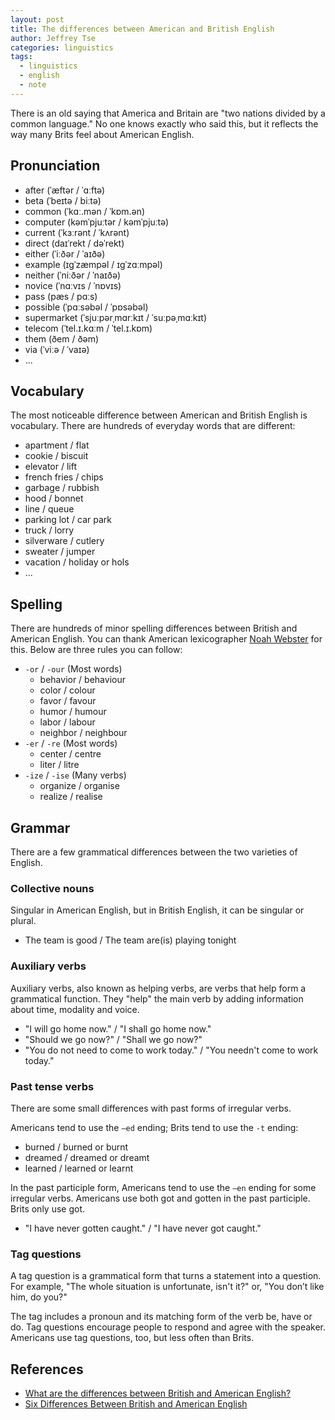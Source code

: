 ```yaml
---
layout: post
title: The differences between American and British English
author: Jeffrey Tse
categories: linguistics
tags:
  - linguistics
  - english
  - note
---
```


There is an old saying that America and Britain are "two nations divided by
a common language." No one knows exactly who said this, but it reflects the
way many Brits feel about American English.

## Pronunciation

- after (ˈæftər / ˈɑːftə)
- beta (ˈbeɪtə / biːtə)
- common (ˈkɑː.mən / ˈkɒm.ən)
- computer (kəmˈpjuːtər / kəmˈpjuːtə)
- current (ˈkɜːrənt / ˈkʌrənt)
- direct (daɪˈrekt / dəˈrekt)
- either (ˈiːðər / ˈaɪðə)
- example (ɪɡˈzæmpəl / ɪɡˈzɑːmpəl)
- neither (ˈniːðər / ˈnaɪðə)
- novice (ˈnɑːvɪs / ˈnɒvɪs)
- pass (pæs / pɑːs)
- possible (ˈpɑːsəbəl / ˈpɒsəbəl)
- supermarket (ˈsjuːpərˌmɑrːkɪt / ˈsuːpəˌmɑːkɪt)
- telecom (ˈtel.ɪ.kɑːm / ˈtel.ɪ.kɒm)
- them (ðem / ðəm)
- via (ˈviːə / ˈvaɪə)
- ...

## Vocabulary

The most noticeable difference between American and British English is
vocabulary. There are hundreds of everyday words that are different:

- apartment / flat
- cookie / biscuit
- elevator / lift
- french fries / chips
- garbage / rubbish
- hood / bonnet
- line / queue
- parking lot / car park
- truck / lorry
- silverware / cutlery
- sweater / jumper
- vacation / holiday or hols
- ...

## Spelling

There are hundreds of minor spelling differences between British and American
English. You can thank American lexicographer [Noah Webster][noah webster] for
this. Below are three rules you can follow:

- `-or` / `-our` (Most words)
  - behavior / behaviour
  - color / colour
  - favor / favour
  - humor / humour
  - labor / labour
  - neighbor / neighbour
- `-er` / `-re` (Most words)
  - center / centre
  - liter / litre
- `-ize` / `-ise` (Many verbs)
  - organize / organise
  - realize / realise

[noah webster]: https://www.wikiwand.com/en/Noah_Webster

## Grammar

There are a few grammatical differences between the two varieties of English.

### Collective nouns

Singular in American English, but in British English, it can be singular
or plural.

- The team is good / The team are(is) playing tonight

### Auxiliary verbs

Auxiliary verbs, also known as helping verbs, are verbs that help form a
grammatical function. They "help" the main verb by adding information about
time, modality and voice.

- "I will go home now." / "I shall go home now."
- "Should we go now?" / "Shall we go now?"
- "You do not need to come to work today." / "You needn't come to work today."

### Past tense verbs

There are some small differences with past forms of irregular verbs.

Americans tend to use the `–ed` ending; Brits tend to use the `-t` ending:

- burned / burned or burnt
- dreamed / dreamed or dreamt
- learned / learned or learnt

In the past participle form, Americans tend to use the `–en` ending for some
irregular verbs. Americans use both got and gotten in the past participle.
Brits only use got.

- "I have never gotten caught." / "I have never got caught."

### Tag questions

A tag question is a grammatical form that turns a statement into a question.
For example, "The whole situation is unfortunate, isn't it?" or, "You don’t
like him, do you?"

The tag includes a pronoun and its matching form of the verb be, have or do.
Tag questions encourage people to respond and agree with the speaker. Americans
use tag questions, too, but less often than Brits.

## References

- [What are the differences between British and American English?](https://www.learnersdictionary.com/qa/what-are-the-differences-between-British-and-American-English)
- [Six Differences Between British and American English](https://learningenglish.voanews.com/a/six-difference-between-britsh-and-american-english/3063743.html)
